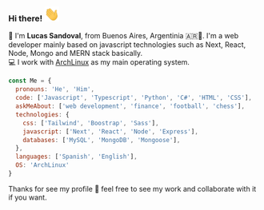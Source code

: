 ### Hi there! <img src="https://raw.githubusercontent.com/LucasNahuel945/LucasNahuel945/main/wave.gif" width="30px">


🧔 I'm <strong>Lucas Sandoval</strong>, from Buenos Aires, Argentinia 🇦🇷🧉. I'm a web developer mainly based on javascript technologies such as Next, React, Node, Mongo and MERN stack basically.<br>
💻 I work with [ArchLinux](https://archlinux.org/) as my main operating system.<br>

``` js
const Me = {
  pronouns: 'He', 'Him',
  code: ['Javascript', 'Typescript', 'Python', 'C#', 'HTML', 'CSS'],
  askMeAbout: ['web development', 'finance', 'football', 'chess'],
  technologies: {
    css: ['Tailwind', 'Boostrap', 'Sass'],
    javascript: ['Next', 'React', 'Node', 'Express'],
    databases: ['MySQL', 'MongoDB', 'Mongoose'],
  },
  languages: ['Spanish', 'English'],
  OS: 'ArchLinux'
}
```

Thanks for see my profile 🙂 feel free to see my work and collaborate with it if you want. <br>
